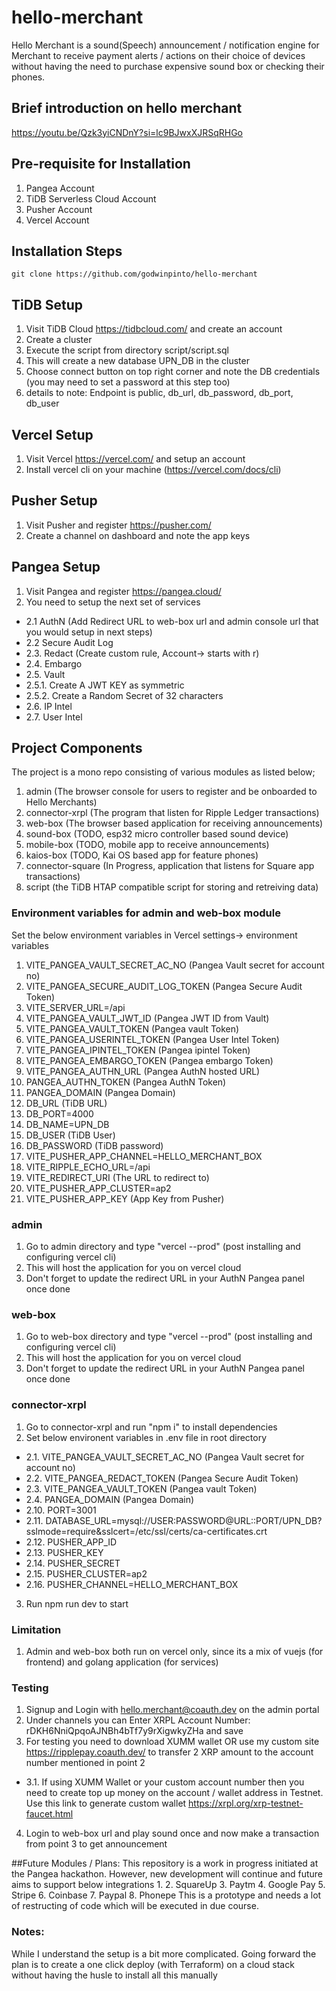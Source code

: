 # hello-merchant
Hello Merchant is a sound(Speech) announcement / notification engine for Merchant to receive payment alerts / actions on their choice of devices without having the need to purchase expensive sound box or checking their phones.

## Brief introduction on hello merchant
https://youtu.be/Qzk3yiCNDnY?si=lc9BJwxXJRSqRHGo

## Pre-requisite for Installation
1. Pangea Account
2. TiDB Serverless Cloud Account
2. Pusher Account
3. Vercel Account

## Installation Steps
```
git clone https://github.com/godwinpinto/hello-merchant
```

## TiDB Setup
1. Visit TiDB Cloud https://tidbcloud.com/ and create an account
2. Create a cluster
3. Execute the script from directory script/script.sql
4. This will create a new database UPN_DB in the cluster
5. Choose connect button on top right corner and note the DB credentials (you may need to set a password at this step too)
6. details to note: Endpoint is public, db_url, db_password, db_port, db_user

## Vercel Setup
1. Visit Vercel https://vercel.com/ and setup an account
2. Install vercel cli on your machine (https://vercel.com/docs/cli)


## Pusher Setup
1. Visit Pusher and register https://pusher.com/
2. Create a channel on dashboard and note the app keys

## Pangea Setup
1. Visit Pangea and register https://pangea.cloud/
2. You need to setup the next set of services
  - 2.1 AuthN (Add Redirect URL to web-box url and admin console url that you would setup in next steps)
  - 2.2 Secure Audit Log
  - 2.3. Redact (Create custom rule, Account-> starts with r)
  - 2.4. Embargo
  - 2.5. Vault
  - 2.5.1. Create A JWT KEY as symmetric
  - 2.5.2. Create a Random Secret of 32 characters
  - 2.6. IP Intel
  - 2.7. User Intel


## Project Components
The project is a mono repo consisting of various modules as listed below;
1. admin (The browser console for users to register and be onboarded to Hello Merchants)
2. connector-xrpl (The program that listen for Ripple Ledger transactions)
3. web-box (The browser based application for receiving announcements)
4. sound-box (TODO, esp32 micro controller based sound device)
5. mobile-box (TODO, mobile app to receive announcements)
6. kaios-box (TODO, Kai OS based app for feature phones)
7. connector-square (In Progress, application that listens for Square app transactions)
8. script (the TiDB HTAP compatible script for storing and retreiving data)

### Environment variables for admin and web-box module
Set the below environment variables in Vercel settings-> environment variables
1. VITE_PANGEA_VAULT_SECRET_AC_NO  (Pangea Vault secret for account no)
2. VITE_PANGEA_SECURE_AUDIT_LOG_TOKEN  (Pangea Secure Audit Token)
3. VITE_SERVER_URL=/api
4. VITE_PANGEA_VAULT_JWT_ID  (Pangea JWT ID from Vault)
5. VITE_PANGEA_VAULT_TOKEN  (Pangea vault Token)
6. VITE_PANGEA_USERINTEL_TOKEN  (Pangea User Intel Token)
7. VITE_PANGEA_IPINTEL_TOKEN  (Pangea ipintel Token)
8. VITE_PANGEA_EMBARGO_TOKEN  (Pangea embargo Token)
9. VITE_PANGEA_AUTHN_URL  (Pangea AuthN hosted URL)
10. PANGEA_AUTHN_TOKEN (Pangea AuthN Token)
11. PANGEA_DOMAIN  (Pangea Domain)
12. DB_URL (TiDB URL)
13. DB_PORT=4000
14. DB_NAME=UPN_DB
15. DB_USER (TiDB User)
16. DB_PASSWORD (TiDB password)
17. VITE_PUSHER_APP_CHANNEL=HELLO_MERCHANT_BOX
18. VITE_RIPPLE_ECHO_URL=/api
19. VITE_REDIRECT_URI (The URL to redirect to)
20. VITE_PUSHER_APP_CLUSTER=ap2
21. VITE_PUSHER_APP_KEY (App Key from Pusher)

### admin
1. Go to admin directory and type "vercel --prod" (post installing and configuring vercel cli)
2. This will host the application for you on vercel cloud
3. Don't forget to update the redirect URL in your AuthN Pangea panel once done

### web-box
1. Go to web-box directory and type "vercel --prod" (post installing and configuring vercel cli)
2. This will host the application for you on vercel cloud
3. Don't forget to update the redirect URL in your AuthN Pangea panel once done

### connector-xrpl
1. Go to connector-xrpl and run "npm i" to install dependencies
2. Set below environent variables in .env file in root directory
  - 2.1. VITE_PANGEA_VAULT_SECRET_AC_NO  (Pangea Vault secret for account no)
  - 2.2. VITE_PANGEA_REDACT_TOKEN  (Pangea Secure Audit Token)
  - 2.3. VITE_PANGEA_VAULT_TOKEN  (Pangea vault Token)
  - 2.4. PANGEA_DOMAIN  (Pangea Domain)
  - 2.10. PORT=3001
  - 2.11. DATABASE_URL=mysql://USER:PASSWORD@URL::PORT/UPN_DB?sslmode=require&sslcert=/etc/ssl/certs/ca-certificates.crt
  - 2.12. PUSHER_APP_ID
  - 2.13. PUSHER_KEY
  - 2.14. PUSHER_SECRET
  - 2.15. PUSHER_CLUSTER=ap2
  - 2.16. PUSHER_CHANNEL=HELLO_MERCHANT_BOX
3. Run npm run dev to start

### Limitation
1. Admin and web-box both run on vercel only, since its a mix of vuejs (for frontend) and golang application (for services)

### Testing
1. Signup and Login with hello.merchant@coauth.dev on the admin portal
2. Under channels you can Enter XRPL Account Number: rDKH6NniQpqoAJNBh4bTf7y9rXigwkyZHa and save
3. For testing you need to download XUMM wallet OR use my custom site https://ripplepay.coauth.dev/ to transfer 2 XRP amount to the account number mentioned in point 2
  - 3.1. If using XUMM Wallet or your custom account number then you need to create top up money on the account / wallet address in Testnet. Use this link to generate custom wallet https://xrpl.org/xrp-testnet-faucet.html  
4. Login to web-box url and play sound once and now make a transaction from point 3 to get announcement

##Future Modules / Plans:
This repository is a work in progress initiated at the Pangea hackathon. However, new development will continue and future aims to support below integrations
1.
2. SquareUp
3. Paytm
4. Google Pay
5. Stripe
6. Coinbase
7. Paypal
8. Phonepe
This is a prototype and needs a lot of restructing of code which will be executed in due course.

### Notes:
While I understand the setup is a bit more complicated. Going forward the plan is to create a one click deploy (with Terraform) on a cloud stack without having the husle to install all this manually 











